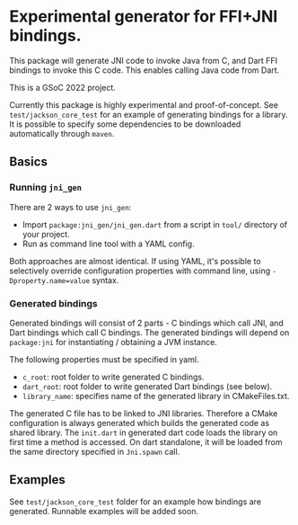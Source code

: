 # Experimental generator for FFI+JNI bindings.

This package will generate JNI code to invoke Java from C, and Dart FFI bindings to invoke this C code.
This enables calling Java code from Dart.

This is a GSoC 2022 project.

Currently this package is highly experimental and proof-of-concept. See `test/jackson_core_test` for an example of generating bindings for a library. It is possible to specify some dependencies to be downloaded automatically through `maven`.

## Basics
### Running `jni_gen`
There are 2 ways to use `jni_gen`:

* Import `package:jni_gen/jni_gen.dart` from a script in `tool/` directory of your project.
* Run as command line tool with a YAML config.

Both approaches are almost identical. If using YAML, it's possible to selectively override configuration properties with command line, using `-Dproperty.name=value` syntax.

### Generated bindings
Generated bindings will consist of 2 parts - C bindings which call JNI, and Dart bindings which call C bindings. The generated bindings will depend on `package:jni` for instantiating / obtaining a JVM instance.

The following properties must be specified in yaml.

* `c_root`: root folder to write generated C bindings.
* `dart_root`: root folder to write generated Dart bindings (see below).
* `library_name`: specifies name of the generated library in CMakeFiles.txt.

The generated C file has to be linked to JNI libraries. Therefore a CMake configuration is always generated which builds the generated code as shared library. The `init.dart` in generated dart code loads the library on first time a method is accessed. On dart standalone, it will be loaded from the same directory specified in `Jni.spawn` call.

## Examples
See `test/jackson_core_test` folder for an example how bindings are generated. Runnable examples will be added soon.

